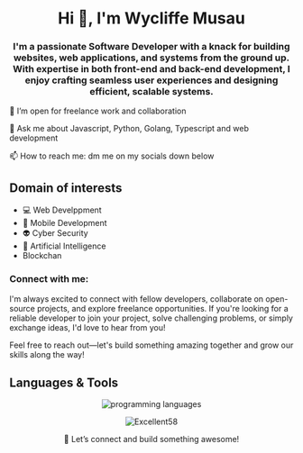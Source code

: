 <h1 align="center">Hi 👋, I'm Wycliffe Musau</h1>
<h3 align="center">I'm a passionate Software Developer with a knack for building websites, web applications, and systems from the ground up. With expertise in both front-end and back-end development, I enjoy crafting seamless user experiences and designing efficient, scalable systems.
</h3>

<p>🔭 I’m open for freelance work and collaboration</p>
<p>💬 Ask me about Javascript, Python, Golang, Typescript and web development</p>
<p>📫 How to reach me: dm me on my socials down below</p>
    
<h2>Domain of interests</h2>
    
- 💻 Web Develppment
- 📱 Mobile Development
- 👽 Cyber Security
- 🦾 Artificial Intelligence
- Blockchan

<h3 align="left">Connect with me:</h3>
<p>I'm always excited to connect with fellow developers, collaborate on open-source projects, and explore freelance opportunities. If you're looking for a reliable developer to join your project, solve challenging problems, or simply exchange ideas, I'd love to hear from you!

Feel free to reach out—let's build something amazing together and grow our skills along the way!</p>
  
<h2>Languages & Tools</h2>
<p align="center">
  <img src="https://skillicons.dev/icons?i=html,css,js,ts,py,go,react,nextjs,tailwind,django,flask,mysql,postgres,sqlite,mongodb,redis,vscode,github,git" alt="programming languages" align="center"/>
</p> 

<p align="center"> <img src="https://github-readme-stats.vercel.app/api?username=Excellent58&show_icons=true&theme=gotham" alt="Excellent58" />
    

<p align="center">🚀 Let’s connect and build something awesome!

</p>
<!--
**Excellent58/Excellent58** is a ✨ _special_ ✨ repository because its `README.md` (this file) appears on your GitHub profile.

Here are some ideas to get you started:

- 🔭 I’m currently working on ...
- 🌱 I’m currently learning ...
- 👯 I’m looking to collaborate on ...
- 🤔 I’m looking for help with ...
- 💬 Ask me about ...
- 📫 How to reach me: ...
- 😄 Pronouns: ...
- ⚡ Fun fact: ...
-->
